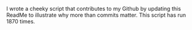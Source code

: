I wrote a cheeky script that contributes to my Github by updating this ReadMe to illustrate why more than commits matter. This script has run 1870 times.